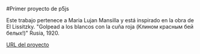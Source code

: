 #Primer proyecto de p5js

Este trabajo pertenece a Maria Lujan Mansilla y está inspirado en la obra de 
El Lissitzky. "Golpead a los blancos con la cuña roja (Клином красным бей белых!)"
Rusia, 1920.

[URL del proyecto](https://editor.p5js.org/Luji/sketches/1cwkXw37z)
